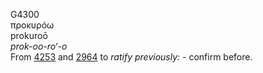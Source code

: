 G4300  
προκυρόω  
prokuroō  
*prok-oo-ro‘-o*  
From [4253](g4253) and [2964](g2964) to *ratify* *previously:* - confirm
before.  
